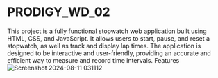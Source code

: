 # PRODIGY_WD_02
This project is a fully functional stopwatch web application built using HTML, CSS, and JavaScript. It allows users to start, pause, and reset a stopwatch, as well as track and display lap times. The application is designed to be interactive and user-friendly, providing an accurate and efficient way to measure and record time intervals.  Features
![Screenshot 2024-08-11 031112](https://github.com/user-attachments/assets/5dd1b15a-dd9b-4d78-a64f-232df1f17a93)
